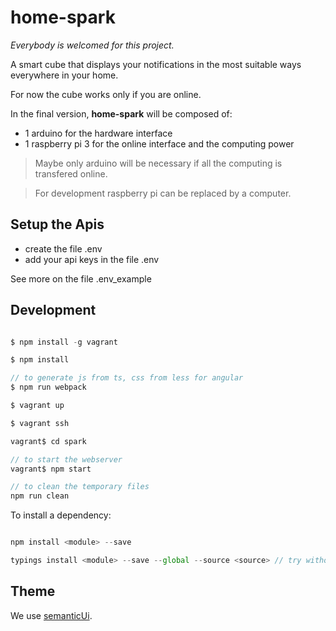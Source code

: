 # home-spark

*Everybody is welcomed for this project.*

A smart cube that displays your notifications in the most suitable ways everywhere in your home.

For now the cube works only if you are online.

In the final version, **home-spark** will be composed of:

* 1 arduino for the hardware interface
* 1 raspberry pi 3 for the online interface and the computing power

> Maybe only arduino will be necessary if all the computing is transfered online.

> For development raspberry pi can be replaced by a computer.



## Setup the Apis

* create the file .env
* add your api keys in the file .env

See more on the file .env_example

## Development

```javascript

$ npm install -g vagrant

$ npm install

// to generate js from ts, css from less for angular
$ npm run webpack

$ vagrant up

$ vagrant ssh

vagrant$ cd spark

// to start the webserver
vagrant$ npm start

// to clean the temporary files
npm run clean

```

To install a dependency:

```javascript

npm install <module> --save

typings install <module> --save --global --source <source> // try without argument source, typins will make you proposition
```

## Theme

We use [semanticUi](http://semantic-ui.com/).
